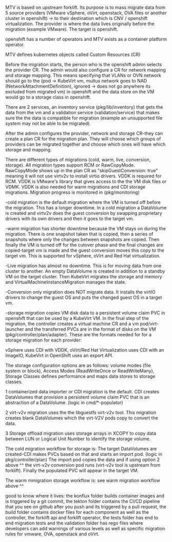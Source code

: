 MTV is based on upstream forklift. Its purpose is to mass migrate data from 5 source providers (VMware vSphere, oVirt, openstack, OVA files or another cluster in openshift) -> to their destination which is CNV / openshift virtualization. The provider is where the data lives originally before the migration (example VMware). The target is openshift. 

openshift has a number of operators and MTV exists as a container platform operator. 

MTV defines kubernetes objects called Custom Resources (CR)

Before the migration starts, the person who is the openshift admin selects the provider CR. The admin would also configure a CR for network mapping and storage mapping. This means specifying that VLANs or OVN network should go to the (pod -> KubeVirt vm, multus network goes to NAD (NetworkAttachmentDefinition), ignored -> does not go anywhere its excluded from migrated vm) in openshift and the data store on the VM would go to a storage class in openshift. 

There are 2 services, an inventory service (pkg/lib/inventory) that gets the data from the vm and a validation service (validation/service) that makes sure the the data is compatible for migration (example an unsupported file system may not be able to be migrated).

After the admin configures the provider, network and storage CR-they can create a plan CR for the migration plan. They will choose which groups of providers can be migrated together and choose which ones will have which storage and mapping.

There are different types of migrations (cold, warm, live, conversion, storage). All migration types support RCM or RawCopyMode. RawCopyMode shows up in the plan CR as "skipGuestConversion: true" meaning it will not use virtv2v to install virtio drivers. VDDK is required for RCM. VDDK is VMware's library that gives access to the the VM disk files or VDMK. VDDK is also needed for warm migrations and CDI storage migrations. Migration progress is monitored in (pkg/monitoring)

  -cold migration is the default migration where the VM is turned off before the migration. This has a longer downtime. In a cold migration a DataVolume is created and virtv2v does the guest conversion by swapping proprietary drivers with its own drivers and then it goes to the target vm.

 -warm migration has shorter downtime because the VM stays on during the migration. There is one snapshot taken that is copied, then a series of snapshots where only the changes between snapshots are copied. Then finally the VM is turned off for the cutover phase and the final changes are copied-target vm is made and the guest conversion moves this copy to the target vm. This is supported for vSphere, oVirt and Red Hat virtualization.

 -Live migration has almost no downtime. This is for moving data from one cluster to another. An empty DataVolume is created in addition to a standby VM on the target cluster. Then KubeVirt migrates the storage and memory and VirtualMachineInstanceMigration manages the state.

 -Conversion only migration does NOT migrate data. It installs the virtIO drivers to change the guest OS and puts the changed guest OS in a target vm.

 -storage migration copies VM disk data to a persistent volume claim PVC in openshift that can be used by a KubeVirt VM. In the final step of the migration, the controller creates a virtual machine CR and a vm pod/virt-launcher and the transferred PVCs are in the format of disks on the VM (pkg/controller/plan/adapter). These are the formats needed for for a storage migration for each provider: 
 
 vSphere uses CDI with VDDK, oVirt/Red Hat Virtualization uses CDI with an ImageIO, KubeVirt in OpenShift uses an export API. 
 
 The storage configuration options are as follows: volume modes (file system or block), Access Modes (ReadWriteOnce or ReadWriteMany), Storage Classes defines performance and maps data stores to storage classes. 

 1 containerized data importer or CDI migration is the default. CDI creates DataVolumes that provision a persistent volume claim PVC that is an abstraction of a DataVolume. (logic in cmd/*-populator)
 
 2 virt-v2v migration uses the the libguestfs virt-v2v tool. This migration creates blank DataVolumes which the virt-V2V pods copy to convert the data.

 3 Storage offload migration uses storage arrays in XCOPY to copy data between LUN or Logical Unit Number to identify the storage volume. 

 The cold migration workflow for storage is: The target DataVolumes are created-CDI makes PVCs based on that and starts an import pod. (logic in pkg/controller/plan) The import pod copies the data and if using option 2 above ^^ the virt-v2v conversion pod runs (virt-v2v tool is upstream from forklift). Finally the populated PVC will appear in the target VM. 
 
 The warm mmigration storage workflow is: see warm migration workflow above ^^

 good to know where it lives: the konflux folder builds container images and is triggered by a git commit, the tekton folder contains the CI/CD pipeline that you see on github after you push and its triggered by a pull request, the build folder contains docker files for each component as well as the controller, the forklift api and forklift operator, the tests folder has end to end migration tests and the validation folder has rego files where developers can add warnings of various levels as well as specific migration rules for vmware, OVA, openstack and oVirt.